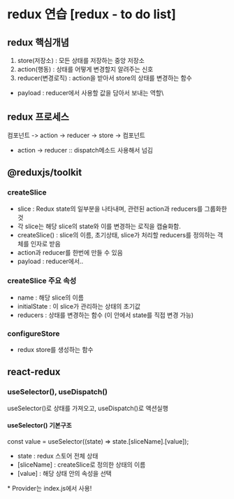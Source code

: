 # redux 연습 [redux - to do list]

## redux 핵심개념
1. store(저장소) : 모든 상태를 저장하는 중앙 저장소
2. action(행동) : 상태를 어떻게 변경할지 알려주는 신호
3. reducer(변경로직) : action을 받아서 store의 상태를 변경하는 함수
- payload : reducer에서 사용할 값을 담아서 보내는 역할\


## redux 프로세스
컴포넌트 -> action -> reducer -> store -> 컴포넌트

- action -> reducer :: dispatch메소드 사용해서 넘김

## @reduxjs/toolkit
### createSlice
- slice : Redux state의 일부분을 나타내며, 관련된 action과 reducers를 그룹화한 것
- 각 slice는 해당 slice의 state와 이를 변경하는 로직을 캡슐화함.
- createSlice() : slice의 이름, 초기상태, slice가 처리할 reducers를 정의하는 객체를 인자로 받음
- action과 reducer를 한번에 만들 수 있음
- payload : reducer에서..

### createSlice 주요 속성
- name : 해당 slice의 이름
- initialState : 이 slice가 관리하는 상태의 초기값
- reducers : 상태를 변경하는 함수 (이 안에서 state를 직접 변경 가능)

### configureStore
- redux store를 생성하는 함수


## react-redux
### useSelector(), useDispatch()
useSelector()로 상태를 가져오고, useDispatch()로 액션실행

#### useSelector() 기본구조
const value = useSelector((state) => state.[sliceName].[value]);
- state : redux 스토어 전체 상태
- [sliceName] : createSlice로 정의한 상태의 이름
- [value] : 해당 상태 안의 속성을 선택


\* Provider는 index.js에서 사용!